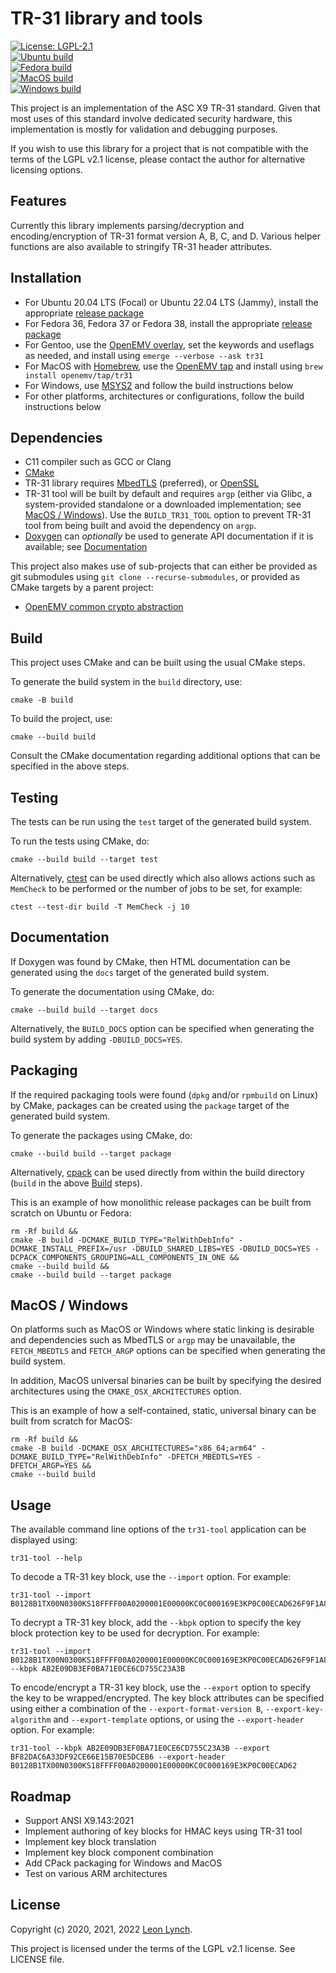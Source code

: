 TR-31 library and tools
=======================

[![License: LGPL-2.1](https://img.shields.io/github/license/openemv/tr31)](https://www.gnu.org/licenses/old-licenses/lgpl-2.1.html)<br/>
[![Ubuntu build](https://github.com/openemv/tr31/actions/workflows/ubuntu-build.yaml/badge.svg)](https://github.com/openemv/tr31/actions/workflows/ubuntu-build.yaml)<br/>
[![Fedora build](https://github.com/openemv/tr31/actions/workflows/fedora-build.yaml/badge.svg)](https://github.com/openemv/tr31/actions/workflows/fedora-build.yaml)<br/>
[![MacOS build](https://github.com/openemv/tr31/actions/workflows/macos-build.yaml/badge.svg)](https://github.com/openemv/tr31/actions/workflows/macos-build.yaml)<br/>
[![Windows build](https://github.com/openemv/tr31/actions/workflows/windows-build.yaml/badge.svg)](https://github.com/openemv/tr31/actions/workflows/windows-build.yaml)<br/>

This project is an implementation of the ASC X9 TR-31 standard. Given that
most uses of this standard involve dedicated security hardware, this
implementation is mostly for validation and debugging purposes.

If you wish to use this library for a project that is not compatible with the
terms of the LGPL v2.1 license, please contact the author for alternative
licensing options.

Features
--------

Currently this library implements parsing/decryption and encoding/encryption
of TR-31 format version A, B, C, and D. Various helper functions are also
available to stringify TR-31 header attributes.

Installation
------------

* For Ubuntu 20.04 LTS (Focal) or Ubuntu 22.04 LTS (Jammy), install the
  appropriate [release package](https://github.com/openemv/tr31/releases)
* For Fedora 36, Fedora 37 or Fedora 38, install the appropriate
  [release package](https://github.com/openemv/tr31/releases)
* For Gentoo, use  the
  [OpenEMV overlay](https://github.com/openemv/openemv-overlay), set the
  keywords and useflags as needed, and install using
  `emerge --verbose --ask tr31`
* For MacOS with [Homebrew](https://brew.sh/), use the
  [OpenEMV tap](https://github.com/openemv/homebrew-tap) and install using
  `brew install openemv/tap/tr31`
* For Windows, use [MSYS2](https://www.msys2.org/) and follow the build
  instructions below
* For other platforms, architectures or configurations, follow the build
  instructions below

Dependencies
------------

* C11 compiler such as GCC or Clang
* [CMake](https://cmake.org/)
* TR-31 library requires [MbedTLS](https://github.com/Mbed-TLS/mbedtls)
  (preferred), or [OpenSSL](https://www.openssl.org/)
* TR-31 tool will be built by default and requires `argp` (either via Glibc, a
  system-provided standalone or a downloaded implementation; see
  [MacOS / Windows](#macos--windows)). Use the `BUILD_TR31_TOOL` option to
  prevent TR-31 tool from being built and avoid the dependency on `argp`.
* [Doxygen](https://github.com/doxygen/doxygen) can _optionally_ be used to
  generate API documentation if it is available; see
  [Documentation](#documentation)

This project also makes use of sub-projects that can either be provided as
git submodules using `git clone --recurse-submodules`, or provided as CMake
targets by a parent project:
* [OpenEMV common crypto abstraction](https://github.com/openemv/crypto)

Build
-----

This project uses CMake and can be built using the usual CMake steps.

To generate the build system in the `build` directory, use:
```
cmake -B build
```

To build the project, use:
```
cmake --build build
```

Consult the CMake documentation regarding additional options that can be
specified in the above steps.

Testing
-------

The tests can be run using the `test` target of the generated build system.

To run the tests using CMake, do:
```
cmake --build build --target test
```

Alternatively, [ctest](https://cmake.org/cmake/help/latest/manual/ctest.1.html)
can be used directly which also allows actions such as `MemCheck` to be
performed or the number of jobs to be set, for example:
```
ctest --test-dir build -T MemCheck -j 10
```

Documentation
-------------

If Doxygen was found by CMake, then HTML documentation can be generated using
the `docs` target of the generated build system.

To generate the documentation using CMake, do:
```
cmake --build build --target docs
```

Alternatively, the `BUILD_DOCS` option can be specified when generating the
build system by adding `-DBUILD_DOCS=YES`.

Packaging
---------

If the required packaging tools were found (`dpkg` and/or `rpmbuild` on Linux)
by CMake, packages can be created using the `package` target of the generated
build system.

To generate the packages using CMake, do:
```
cmake --build build --target package
```

Alternatively, [cpack](https://cmake.org/cmake/help/latest/manual/cpack.1.html)
can be used directly from within the build directory (`build` in the above
[Build](#build) steps).

This is an example of how monolithic release packages can be built from
scratch on Ubuntu or Fedora:
```
rm -Rf build &&
cmake -B build -DCMAKE_BUILD_TYPE="RelWithDebInfo" -DCMAKE_INSTALL_PREFIX=/usr -DBUILD_SHARED_LIBS=YES -DBUILD_DOCS=YES -DCPACK_COMPONENTS_GROUPING=ALL_COMPONENTS_IN_ONE &&
cmake --build build &&
cmake --build build --target package
```

MacOS / Windows
---------------

On platforms such as MacOS or Windows where static linking is desirable and
dependencies such as MbedTLS or `argp` may be unavailable, the `FETCH_MBEDTLS`
and `FETCH_ARGP` options can be specified when generating the build system.

In addition, MacOS universal binaries can be built by specifying the desired
architectures using the `CMAKE_OSX_ARCHITECTURES` option.

This is an example of how a self-contained, static, universal binary can be
built from scratch for MacOS:
```
rm -Rf build &&
cmake -B build -DCMAKE_OSX_ARCHITECTURES="x86_64;arm64" -DCMAKE_BUILD_TYPE="RelWithDebInfo" -DFETCH_MBEDTLS=YES -DFETCH_ARGP=YES &&
cmake --build build
```

Usage
-----

The available command line options of the `tr31-tool` application can be
displayed using:
```
tr31-tool --help
```

To decode a TR-31 key block, use the `--import` option. For example:
```
tr31-tool --import B0128B1TX00N0300KS18FFFF00A0200001E00000KC0C000169E3KP0C00ECAD626F9F1A826814AA066D86C8C18BD0E14033E1EBEC75BEDF586E6E325F3AA8C0E5
```

To decrypt a TR-31 key block, add the `--kbpk` option to specify the key block
protection key to be used for decryption. For example:
```
tr31-tool --import B0128B1TX00N0300KS18FFFF00A0200001E00000KC0C000169E3KP0C00ECAD626F9F1A826814AA066D86C8C18BD0E14033E1EBEC75BEDF586E6E325F3AA8C0E5 --kbpk AB2E09DB3EF0BA71E0CE6CD755C23A3B
```

To encode/encrypt a TR-31 key block, use the `--export` option to specify the
key to be wrapped/encrypted. The key block attributes can be specified using
either a combination of the `--export-format-version B`,
`--export-key-algorithm` and `--export-template` options, or using the
`--export-header` option. For example:
```
tr31-tool --kbpk AB2E09DB3EF0BA71E0CE6CD755C23A3B --export BF82DAC6A33DF92CE66E15B70E5DCEB6 --export-header B0128B1TX00N0300KS18FFFF00A0200001E00000KC0C000169E3KP0C00ECAD62
```

Roadmap
-------

* Support ANSI X9.143:2021
* Implement authoring of key blocks for HMAC keys using TR-31 tool
* Implement key block translation
* Implement key block component combination
* Add CPack packaging for Windows and MacOS
* Test on various ARM architectures

License
-------

Copyright (c) 2020, 2021, 2022 [Leon Lynch](https://github.com/leonlynch).

This project is licensed under the terms of the LGPL v2.1 license. See LICENSE file.
